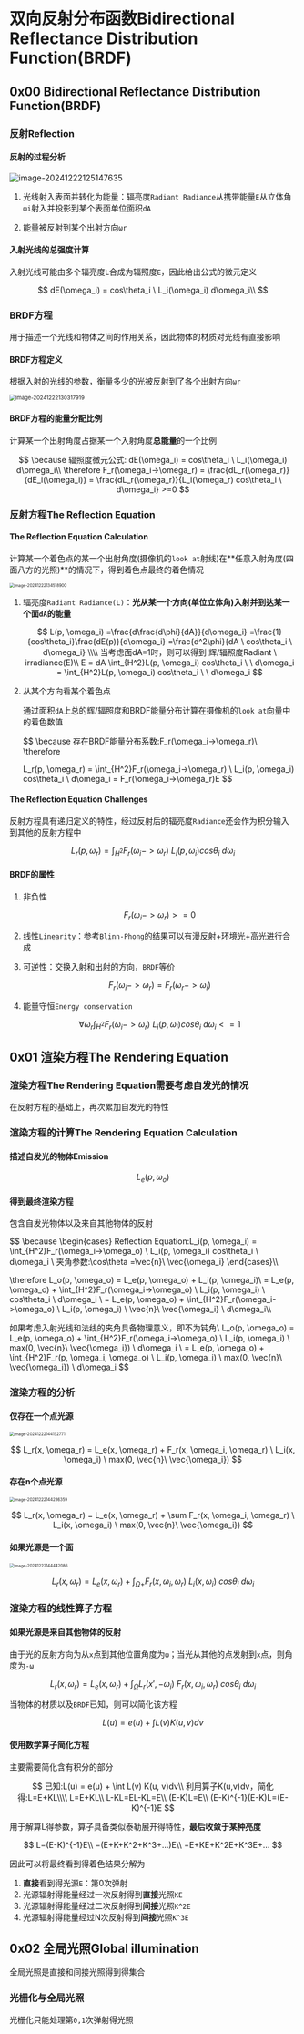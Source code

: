 #  双向反射分布函数Bidirectional Reflectance Distribution Function(BRDF)

## 0x00 Bidirectional Reflectance Distribution Function(BRDF)

### 反射Reflection

#### 反射的过程分析

![image-20241222125147635](./assets/image-20241222125147635.png)

1. 光线射入表面并转化为能量：辐亮度`Radiant Radiance`从携带能量`E`从立体角`ωi`射入并投影到某个表面单位面积`dA`

2. 能量被反射到某个出射方向`ωr`

   

#### 入射光线的总强度计算

入射光线可能由多个辐亮度`L`合成为辐照度`E`，因此给出公式的微元定义


$$
dE(\omega_i) = cos\theta_i \ L_i(\omega_i) d\omega_i\\
$$



### BRDF方程

用于描述一个光线和物体之间的作用关系，因此物体的材质对光线有直接影响

#### BRDF方程定义

根据入射的光线的参数，衡量多少的光被反射到了各个出射方向`ωr`

<img src="./assets/image-20241222130317919.png" alt="image-20241222130317919" style="zoom: 67%;" />



#### BRDF方程的能量分配比例

计算某一个出射角度占据某一个入射角度**总能量**的一个比例



$$
\because 辐照度微元公式:
dE(\omega_i) = cos\theta_i \ L_i(\omega_i) d\omega_i\\
\therefore
F_r(\omega_i->\omega_r)
= \frac{dL_r(\omega_r)}{dE_i(\omega_i)}
= \frac{dL_r(\omega_r)}{L_i(\omega_r) cos\theta_i \ d\omega_i} >=0
$$



### 反射方程The Reflection Equation

#### The Reflection Equation Calculation

计算某一个着色点的某一个出射角度(摄像机的`look at`射线)在**任意入射角度(四面八方的光照)**的情况下，得到着色点最终的着色情况

<img src="./assets/image-20241222134518900.png" alt="image-20241222134518900" style="zoom:50%;" />



1. 辐亮度`Radiant Radiance(L)`：**光从某一个方向(单位立体角)入射并到达某一个面`dA`的能量**

   

   $$
   L(p, \omega_i) 
   =\frac{d\frac{d\phi}{dA}}{d\omega_i}
   =\frac{1}{cos\theta_i}\frac{dE(p)}{d\omega_i}
   =\frac{d^2\phi}{dA \ cos\theta_i \ d\omega_i}
   \\\\
   当考虑面dA=1时，则可以得到 辉/辐照度Radiant \ irradiance(E)\\
   E 
   = dA \int_{H^2}L(p, \omega_i)  cos\theta_i \ \ d\omega_i 
   = \int_{H^2}L(p, \omega_i)  cos\theta_i \ \ d\omega_i
   $$

   

2. 从某个方向看某个着色点

   通过面积`dA`上总的辉/辐照度和BRDF能量分布计算在摄像机的`look at`向量中的着色数值

   

   $$
   \because
   存在BRDF能量分布系数:F_r(\omega_i->\omega_r)\\
   \therefore
   
   L_r(p, \omega_r) 
   = \int_{H^2}F_r(\omega_i->\omega_r) \ L_i(p, \omega_i) cos\theta_i \ d\omega_i
   = F_r(\omega_i->\omega_r)E
   $$




#### The Reflection Equation Challenges

反射方程具有递归定义的特性，经过反射后的辐亮度`Radiance`还会作为积分输入到其他的反射方程中



$$
L_r(p, \omega_r) = \int_{H^2}F_r(\omega_i->\omega_r) \ L_i(p, \omega_i) cos\theta_i \ d\omega_i
$$



#### BRDF的属性

1. 非负性

   

   $$
   F_r(\omega_i->\omega_r) >=0
   $$

   

   

2. 线性`Linearity`：参考`Blinn-Phong`的结果可以有漫反射+环境光+高光进行合成

3. 可逆性：交换入射和出射的方向，`BRDF`等价

   

   $$
   F_r(\omega_i->\omega_r) = F_r(\omega_r->\omega_i) 
   $$

   

4. 能量守恒`Energy conservation`

   

   $$
    \forall\omega_r \int_{H^2}F_r(\omega_i->\omega_r) \ L_i(p, \omega_i) cos\theta_i \ d\omega_i <=1
   $$




## 0x01 渲染方程The Rendering Equation

### 渲染方程The Rendering Equation需要考虑自发光的情况

在反射方程的基础上，再次累加自发光的特性

### 渲染方程的计算The Rendering Equation Calculation

#### 描述自发光的物体Emission



$$
L_e(p, \omega_o)
$$



#### 得到最终渲染方程

包含自发光物体以及来自其他物体的反射



$$
\because
\begin{cases}
Reflection Equation:L_i(p, \omega_i) = \int_{H^2}F_r(\omega_i->\omega_o) \ L_i(p, \omega_i) cos\theta_i \ d\omega_i \\
夹角参数:\cos\theta =\vec{n}\ \vec{\omega_i}
\end{cases}\\\\

\therefore
L_o(p, \omega_o) 
= L_e(p, \omega_o) + L_i(p, \omega_i)\\
= L_e(p, \omega_o) + \int_{H^2}F_r(\omega_i->\omega_o) \ L_i(p, \omega_i) \ cos\theta_i \ d\omega_i \\
= L_e(p, \omega_o) + \int_{H^2}F_r(\omega_i->\omega_o) \ L_i(p, \omega_i) \ \vec{n}\ \vec{\omega_i} \ d\omega_i\\\\

如果考虑入射光线和法线的夹角具备物理意义，即不为钝角\\
L_o(p, \omega_o) 
= L_e(p, \omega_o) + \int_{H^2}F_r(\omega_i->\omega_o) \ L_i(p, \omega_i) \ max(0, \vec{n}\ \vec{\omega_i}) \ d\omega_i \\
= L_e(p, \omega_o) + \int_{H^2}F_r(p, \omega_i, \omega_o) \ L_i(p, \omega_i) \ max(0, \vec{n}\ \vec{\omega_i}) \ d\omega_i
$$



### 渲染方程的分析

#### 仅存在一个点光源

<img src="./assets/image-20241222144152771.png" alt="image-20241222144152771" style="zoom:50%;" />


$$
L_r(x, \omega_r) = L_e(x, \omega_r) + F_r(x, \omega_i, \omega_r) \ L_i(x, \omega_i) \ max(0, \vec{n}\ \vec{\omega_i})
$$



#### 存在n个点光源

<img src="./assets/image-20241222144236359.png" alt="image-20241222144236359" style="zoom:50%;" />

$$
L_r(x, \omega_r) = L_e(x, \omega_r) + \sum F_r(x, \omega_i, \omega_r) \ L_i(x, \omega_i) \ max(0, \vec{n}\ \vec{\omega_i})
$$



#### 如果光源是一个面

<img src="./assets/image-20241222144442086.png" alt="image-20241222144442086" style="zoom:50%;" />


$$
L_r(x, \omega_r) = L_e(x, \omega_r) + \int_{Ω+} F_r(x, \omega_i, \omega_r) \ L_i(x, \omega_i) \ cos \theta_i \ d\omega_i
$$



### 渲染方程的线性算子方程

#### 如果光源是来自其他物体的反射

由于光的反射方向为从`x`点到其他位置角度为`ω`；当光从其他的点发射到`x`点，则角度为`-ω`



$$
L_r(x, \omega_r) = L_e(x, \omega_r) + \int_{Ω} L_r(x', -\omega_i)  \ F_r(x, \omega_i, \omega_r) \ cos \theta_i \ d\omega_i
$$



当物体的材质以及`BRDF`已知，则可以简化该方程


$$
L(u) = e(u) + \int L(v) K(u, v)dv
$$



#### 使用数学算子简化方程

主要需要简化含有积分的部分



$$
已知:L(u) = e(u) + \int L(v) K(u, v)dv\\
利用算子K(u,v)dv，简化得:L=E+KL\\\\
L=E+KL\\
L-KL=EL-KL=E\\
(E-K)L=E\\
(E-K)^{-1}(E-K)L=(E-K)^{-1}E
$$



用于解算L得参数，算子具备类似泰勒展开得特性，**最后收敛于某种亮度**



$$
L=(E-K)^{-1}E\\
=(E+K+K^2+K^3+...)E\\
=E+KE+K^2E+K^3E+...
$$



因此可以将最终看到得着色结果分解为

1. **直接**看到得光源`E`：第0次弹射
2. 光源辐射得能量经过一次反射得到**直接**光照`KE`
3. 光源辐射得能量经过二次反射得到**间接**光照`K^2E`
4. 光源辐射得能量经过N次反射得到**间接**光照`K^3E`



## 0x02 全局光照Global illumination

全局光照是直接和间接光照得到得集合

### 光栅化与全局光照

光栅化只能处理第`0,1`次弹射得光照